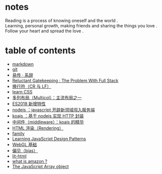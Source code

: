# notes

Reading is a process of knowing oneself and the world .  
Learning, personal growth, making friends and sharing the things you love .  
Follow your heart and spread the love .  

# table of contents

- [markdown](./markdown/markdown.md)
- [git](./git/git.md)
- [易传 · 系辞](./jici/jici.md)
- [Reluctant Gatekeeping : The Problem With Full Stack](http://www.heydonworks.com/article/reluctant-gatekeeping-the-problem-with-full-stack)
- [换行符（CR 与 LF）](./CR+LF/CR+LF.md)
- [learn CSS](./learnCSS/learnCSS.md)
- [多列布局（Multicol）：主流布局之一](./learnCSS/Multicol.md)
- [ES2018 新增特性](./ES2018/ES2018.md)
- [nodejs ：javascript 开辟新领域闯入服务端](./nodejs/nodejs.md)
- [koajs ：基于 nodejs 实现 HTTP 封装](./nodejs/koajs.md)
- [中间件（middleware）：koajs 的精华](./nodejs/middleware.md)
- [HTML 渲染（Rendering）](./html/htmlRendering.md)
- [family](./family/family.md)
- [Learning JavaScript Design Patterns](./design/patterns.md)
- [WebGL 基础](./WebGL/WebGL.md)
- [偏见（bias）](bias/bias.md)
- [lit-html](./lit-html/lit-html.md)
- [what is amazon ?](https://zackkanter.com/2019/03/13/what-is-amazon/)
- [The JavaScript Array object](.\JS\arrayMethods.md)